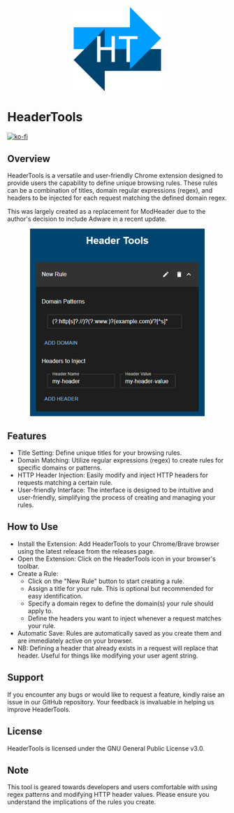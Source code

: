 <p align="center">
    <img alt='HeaderTools logo' src='htlogolarge.png' width='200'>
</p>

# HeaderTools
[![ko-fi](https://ko-fi.com/img/githubbutton_sm.svg)](https://ko-fi.com/darrena092)
 
## Overview
HeaderTools is a versatile and user-friendly Chrome extension designed to provide users the capability to define unique browsing rules. These rules can be a combination of titles, domain regular expressions (regex), and headers to be injected for each request matching the defined domain regex.

This was largely created as a replacement for ModHeader due to the author's decision to include Adware in a recent update.

<p align="center">
    <img alt='HeaderTools screenshot' src='htscreenshot.png' width='400'>
</p>
 
## Features
* Title Setting: Define unique titles for your browsing rules.
* Domain Matching: Utilize regular expressions (regex) to create rules for specific domains or patterns.
* HTTP Header Injection: Easily modify and inject HTTP headers for requests matching a certain rule.
* User-friendly Interface: The interface is designed to be intuitive and user-friendly, simplifying the process of creating and managing your rules.
 
## How to Use
* Install the Extension: Add HeaderTools to your Chrome/Brave browser using the latest release from the releases page.
* Open the Extension: Click on the HeaderTools icon in your browser's toolbar.
* Create a Rule:
    * Click on the "New Rule" button to start creating a rule.
    * Assign a title for your rule. This is optional but recommended for easy identification.
    * Specify a domain regex to define the domain(s) your rule should apply to.
    * Define the headers you want to inject whenever a request matches your rule.
* Automatic Save: Rules are automatically saved as you create them and are immediately active on your browser.
* NB: Defining a header that already exists in a request will replace that header. Useful for things like modifying your user agent string.
 
## Support
If you encounter any bugs or would like to request a feature, kindly raise an issue in our GitHub repository. Your feedback is invaluable in helping us improve HeaderTools.
 
## License
HeaderTools is licensed under the GNU General Public License v3.0.
 
## Note
This tool is geared towards developers and users comfortable with using regex patterns and modifying HTTP header values. Please ensure you understand the implications of the rules you create.
